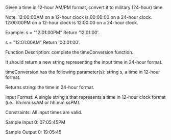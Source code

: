 Given a time in 12-hour AM/PM format, convert it to military (24-hour) time.

Note:
12:00:00AM on a 12-hour clock is 00:00:00 on a 24-hour clock.
12:00:00PM on a 12-hour clock is 12:00:00 on a 24-hour clock.

Example:
s = "12:01:00PM"
Return '12:01:00'.

s = "12:01:00AM"
Return '00:01:00'.

Function Description: complete the timeConversion function.

It should return a new string representing the input time in 24-hour format.

timeConversion has the following parameter(s): string s, a time in 12-hour format.

Returns string: the time in 24-hour format.

Input Format:
A single string s that represents a time in 12-hour clock format (i.e.: hh:mm:ssAM or hh:mm:ssPM).

Constraints:
All input times are valid.

Sample Input 0:
07:05:45PM

Sample Output 0:
19:05:45
